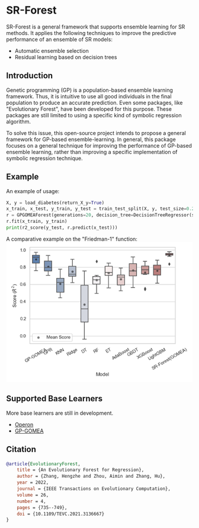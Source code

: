 # SR-Forest

SR-Forest is a general framework that supports ensemble learning for SR methods. It applies the following techniques to improve
the predictive performance of an ensemble of SR models:

* Automatic ensemble selection
* Residual learning based on decision trees

## Introduction
Genetic programming (GP) is a population-based ensemble learning framework. Thus, it is intuitive to use all good individuals in the final population to produce an accurate prediction. Even some packages, like "Evolutionary Forest", have been developed for this purpose. These packages are still limited to using a specific kind of symbolic regression algorithm.

To solve this issue, this open-source project intends to propose a general framework for GP-based ensemble-learning. In general, this package focuses on a general technique for improving the performance of GP-based ensemble learning, rather than improving a specific implementation of symbolic regression technique.

## Example
An example of usage:
```python
X, y = load_diabetes(return_X_y=True)
x_train, x_test, y_train, y_test = train_test_split(X, y, test_size=0.2, random_state=0)
r = GPGOMEAForest(generations=20, decision_tree=DecisionTreeRegressor(splitter='random'))
r.fit(x_train, y_train)
print(r2_score(y_test, r.predict(x_test)))
```

A comparative example on the "Friedman-1" function:
![Comparative example on the "Friedman-1" function](docs/sr-forest.png)

## Supported Base Learners

More base learners are still in development.

* [Operon](https://github.com/hengzhe-zhang/SR-Forest/blob/master/sr_forest/operon_ensemble.py)
* [GP-GOMEA](https://github.com/hengzhe-zhang/SR-Forest/blob/master/sr_forest/gp_gomea_ensemble.py)

## Citation

```bibtex
@article{EvolutionaryForest,
    title = {An Evolutionary Forest for Regression},
    author = {Zhang, Hengzhe and Zhou, Aimin and Zhang, Hu},
    year = 2022,
    journal = {IEEE Transactions on Evolutionary Computation},
    volume = 26,
    number = 4,
    pages = {735--749},
    doi = {10.1109/TEVC.2021.3136667}
}
```
